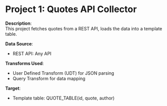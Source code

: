 # Project 1: Quotes API Collector

**Description**:  
This project fetches quotes from a REST API, loads the data into a template table.

**Data Source**:  
- REST API: Any API 

**Transforms Used**:  
- User Defined Transform (UDT) for JSON parsing  
- Query Transform for data mapping

**Target**:  
- Template table: QUOTE_TABLE(id, quote, author)


